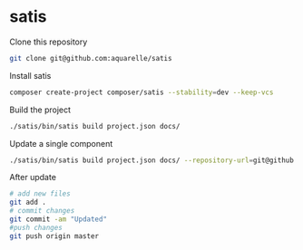 # satis

Clone this repository

```bash
git clone git@github.com:aquarelle/satis
```

Install satis

```bash
composer create-project composer/satis --stability=dev --keep-vcs
```

Build the project

```bash
./satis/bin/satis build project.json docs/
```

Update a single component

```bash
./satis/bin/satis build project.json docs/ --repository-url=git@github.com:aquarelle-cms/custom-components.git
```

After update

```bash
# add new files
git add .
# commit changes
git commit -am "Updated"
#push changes
git push origin master
```